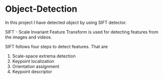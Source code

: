 # Object-Detection

In this project I have detected object by using SIFT detector. 

SIFT - Scale Invariant Feature Transform is used for detecting features from the images and videos.

SIFT follows four steps to detect features. 
That are 
1) Scale-space extrema detection
2) Keypoint localization
3) Orientation assignment
4) Keypoint descriptor
